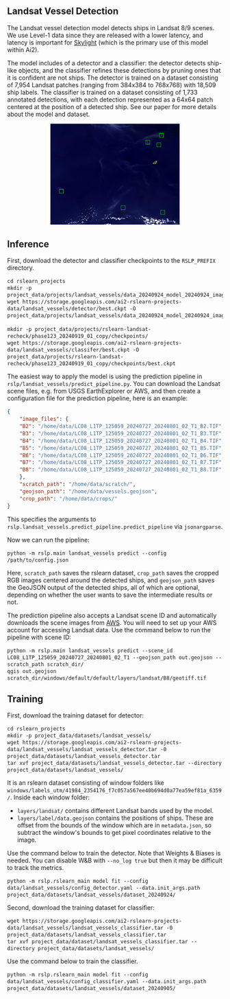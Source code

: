 Landsat Vessel Detection
---------------------------

The Landsat vessel detection model detects ships in Landsat 8/9 scenes. We use Level-1 data since they are released with a lower latency, and latency is
important for [Skylight](https://www.skylight.global/) (which is the primary use of
this model within Ai2).

The model includes of a detector and a classifier: the detector detects ship-like objects, and the classifier refines these detections by pruning ones that it is confident are not ships. The detector is trained on a dataset consisting of 7,954 Landsat patches (ranging from 384x384 to 768x768) with 18,509 ship labels. The classifier is trained on a dataset consisting of 1,733 annotated detections, with each detection represented as a 64x64 patch centered at the position of a detected ship. See our paper for more details about the model and dataset.

<div style="text-align: center;">
    <img src="./images/landsat_vessels/prediction.png"
         alt="Image showing a Landsat image with predicted positions of ships from the model overlayed."
         style="max-width: 60%; height: auto; margin: auto;">
</div>


Inference
---------

First, download the detector and classifier checkpoints to the `RSLP_PREFIX` directory.

    cd rslearn_projects
    mkdir -p project_data/projects/landsat_vessels/data_20240924_model_20240924_imagenet_patch512_flip_03/checkpoints/
    wget https://storage.googleapis.com/ai2-rslearn-projects-data/landsat_vessels/detector/best.ckpt -O project_data/projects/landsat_vessels/data_20240924_model_20240924_imagenet_patch512_flip_03/checkpoints/best.ckpt

    mkdir -p project_data/projects/rslearn-landsat-recheck/phase123_20240919_01_copy/checkpoints/
    wget https://storage.googleapis.com/ai2-rslearn-projects-data/landsat_vessels/classifer/best.ckpt -O project_data/projects/rslearn-landsat-recheck/phase123_20240919_01_copy/checkpoints/best.ckpt

The easiest way to apply the model is using the prediction pipeline in `rslp/landsat_vessels/predict_pipeline.py`. You can download the Landsat scene files, e.g. from USGS EarthExplorer or AWS, and then create a configuration file for the prediction pipeline, here is an example:

```json
{
    "image_files": {
    "B2": "/home/data/LC08_L1TP_125059_20240727_20240801_02_T1_B2.TIF",
    "B3": "/home/data/LC08_L1TP_125059_20240727_20240801_02_T1_B3.TIF",
    "B4": "/home/data/LC08_L1TP_125059_20240727_20240801_02_T1_B4.TIF",
    "B5": "/home/data/LC08_L1TP_125059_20240727_20240801_02_T1_B5.TIF",
    "B6": "/home/data/LC08_L1TP_125059_20240727_20240801_02_T1_B6.TIF",
    "B7": "/home/data/LC08_L1TP_125059_20240727_20240801_02_T1_B7.TIF",
    "B8": "/home/data/LC08_L1TP_125059_20240727_20240801_02_T1_B8.TIF",
    },
    "scratch_path": "/home/data/scratch/",
    "geojson_path": "/home/data/vessels.geojson",
    "crop_path": "/home/data/crops/"
}
```

This specifies the arguments to
`rslp.landsat_vessels.predict_pipeline.predict_pipeline` via `jsonargparse`.

Now we can run the pipeline:

    python -m rslp.main landsat_vessels predict --config /path/to/config.json

Here, `scratch_path` saves the rslearn dataset, `crop_path` saves the cropped RGB images centered around the detected ships, and `geojson_path` saves the GeoJSON output of the detected ships, all of which are optional, depending on whether the user wants to save the intermediate results or not.

The prediction pipeline also accepts a Landsat scene ID and automatically downloads the scene images from [AWS](https://aws.amazon.com/marketplace/pp/prodview-ivr4jeq6flk7u#resources). You will need to set up your AWS account for accessing Landsat data. Use the command below to run the pipeline with scene ID:

    python -m rslp.main landsat_vessels predict --scene_id LC08_L1TP_125059_20240727_20240801_02_T1 --geojson_path out.geojson --scratch_path scratch_dir/
    qgis out.geojson scratch_dir/windows/default/default/layers/landsat/B8/geotiff.tif


Training
--------

First, download the training dataset for detector:

    cd rslearn_projects
    mkdir -p project_data/datasets/landsat_vessels/
    wget https://storage.googleapis.com/ai2-rslearn-projects-data/landsat_vessels/landsat_vessels_detector.tar -0 project_data/datasets/landsat_vessels_detector.tar
    tar xvf project_data/datasets/landsat_vessels_detector.tar --directory project_data/datasets/landsat_vessels/

It is an rslearn dataset consisting of window folders like `windows/labels_utm/41984_2354176_f7c057a567ee40b694d0a77ea59ef81a_6359/`. Inside each window folder:

- `layers/landsat/` contains different Landsat bands used by the model.
- `layers/label/data.geojson` contains the positions of ships. These are offset from
  the bounds of the window which are in `metadata.json`, so subtract the window's
  bounds to get pixel coordinates relative to the image.

Use the command below to train the detector. Note that Weights & Biases is needed. You can
disable W&B with `--no_log true` but then it may be difficult to track the metrics.

    python -m rslp.rslearn_main model fit --config data/landsat_vessels/config_detector.yaml --data.init_args.path project_data/datasets/landsat_vessels/dataset_20240924/

Second, download the training dataset for classifier:

    wget https://storage.googleapis.com/ai2-rslearn-projects-data/landsat_vessels/landsat_vessels_classifier.tar -0 project_data/datasets/landsat_vessels_classifier.tar
    tar xvf project_data/dataset/landsat_vessels_classifier.tar --directory project_data/datasets/landsat_vessels/

Use the command below to train the classifier.

    python -m rslp.rslearn_main model fit --config data/landsat_vessels/config_classifier.yaml --data.init_args.path project_data/datasets/landsat_vessels/dataset_20240905/
